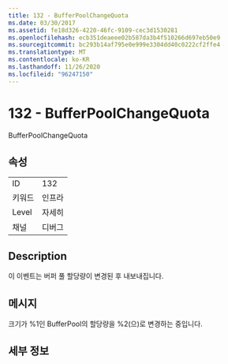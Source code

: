 ```yaml
---
title: 132 - BufferPoolChangeQuota
ms.date: 03/30/2017
ms.assetid: fe18d326-4220-46fc-9109-cec3d1530281
ms.openlocfilehash: ecb351deaeee02b587da3b4f510266d697eb50e9
ms.sourcegitcommit: bc293b14af795e0e999e3304dd40c0222cf2ffe4
ms.translationtype: MT
ms.contentlocale: ko-KR
ms.lasthandoff: 11/26/2020
ms.locfileid: "96247150"
---
```

# <a name="132---bufferpoolchangequota"></a>132 - BufferPoolChangeQuota

BufferPoolChangeQuota  
  
## <a name="properties"></a>속성  
  
|||  
|-|-|  
|ID|132|  
|키워드|인프라|  
|Level|자세히|  
|채널|디버그|  
  
## <a name="description"></a>Description  

 이 이벤트는 버퍼 풀 할당량이 변경된 후 내보내집니다.  
  
## <a name="message"></a>메시지  

 크기가 %1인 BufferPool의 할당량을 %2(으)로 변경하는 중입니다.  
  
## <a name="details"></a>세부 정보
